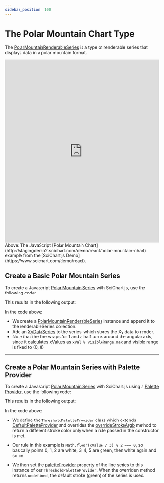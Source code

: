 ```yaml
---
sidebar_position: 100
---
```


# The Polar Mountain Chart Type

<!-- import ChartPreviewWrapper from "@site/src/components/ChartPreviewWrapper";

import PolarMountainChart from "!!raw-loader!./Basic/demo.js";
import PolarMountainPaletteProvider from "!!raw-loader!./PaletteProvider/demo.js"; -->

The [PolarMountainRenderableSeries](https://www.scichart.com/documentation/js/v4/typedoc/classes/polarmountainrenderableseries.html) is a type of renderable series that displays data in a polar mountain format.

<iframe src="http://stagingdemo2.scichart.com/demo/iframe/polar-mountain-chart" width="100%" height="600px" frameborder="0"></iframe>

<div style={{textAlign: "center"}}> 
Above: The JavaScript [Polar Mountain Chart](http://stagingdemo2.scichart.com/demo/react/polar-mountain-chart) example from the [SciChart.js Demo](https://www.scichart.com/demo/react).
</div>

## Create a Basic Polar Mountain Series

To create a Javascript [Polar Mountain Series](https://www.scichart.com/documentation/js/v4/typedoc/classes/polarmountainrenderableseries.html) with SciChart.js, use the following code:

<!-- ```ts file=./Basic/demo.js start=region_A_start end=region_A_end
``` -->

This results in the following output:

<!-- <ChartPreviewWrapper maxWidth={"100%"} jsContent={PolarMountainChart} /> -->

In the code above:
- We create a [PolarMountainRenderableSeries](https://www.scichart.com/documentation/js/v4/typedoc/classes/polarmountainrenderableseries.html) instance and append it to the renderableSeries collection.
- Add an [XyDataSeries](https://www.scichart.com/documentation/js/v4/typedoc/classes/xydataseries.html) to the series, which stores the Xy data to render.
- Note that the line wraps for 1 and a half turns around the angular axis, since it calculates xValues as `xVal % visibleRange.max` and visible range is fixed to (0, 8)

---

## Create a Polar Mountain Series with Palette Provider

To create a Javascript [Polar Mountain Series](https://www.scichart.com/documentation/js/v4/typedoc/classes/polarmountainrenderableseries.html) with SciChart.js using a [Palette Provider](https://www.scichart.com/documentation/js/v4/typedoc/classes/defaultpaletteprovider.html), use the following code:

<!-- ```ts file=./PaletteProvider/demo.js start=region_A_start end=region_A_end
``` -->

This results in the following output:

<!-- <ChartPreviewWrapper maxWidth={"100%"} jsContent={PolarMountainPaletteProvider} /> -->

In the code above:
- We define the `ThresholdPaletteProvider` class which extends [DefaultPaletteProvider](https://www.scichart.com/documentation/js/v4/typedoc/classes/defaultpaletteprovider.html) and overrides the [overrideStrokeArgb](https://www.scichart.com/documentation/js/v4/typedoc/classes/defaultpaletteprovider.html#overridestrokeargb) method to return a different stroke color only when a rule passed in the constructor is met. 

- Our rule in this example is `Math.floor(xValue / 3) % 2 === 0`, so basically points 0, 1, 2 are white, 3, 4, 5 are green, then white again and so on.

- We then set the [paletteProvider](https://www.scichart.com/documentation/js/v4/typedoc/classes/polarmountainrenderableseries.html#paletteprovider) property of the line series to this instance of our `ThresholdPaletteProvider`. When the overriden method returns `undefined`, the default stroke (green) of the series is used.